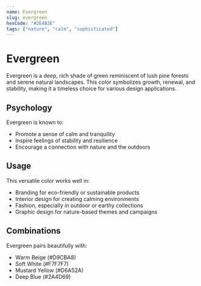 ```yaml
---
name: Evergreen
slug: evergreen
hexCode: "#2E4B2E"
tags: ["nature", "calm", "sophisticated"]
---
```


# Evergreen

Evergreen is a deep, rich shade of green reminiscent of lush pine forests and serene natural landscapes. This color symbolizes growth, renewal, and stability, making it a timeless choice for various design applications.

## Psychology

Evergreen is known to:
- Promote a sense of calm and tranquility
- Inspire feelings of stability and resilience
- Encourage a connection with nature and the outdoors

## Usage

This versatile color works well in:
- Branding for eco-friendly or sustainable products
- Interior design for creating calming environments
- Fashion, especially in outdoor or earthy collections
- Graphic design for nature-based themes and campaigns

## Combinations

Evergreen pairs beautifully with:
- Warm Beige (#D9CBA8)
- Soft White (#F7F7F7)
- Mustard Yellow (#D6A52A)
- Deep Blue (#2A4D69)